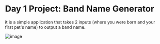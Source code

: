 # Day 1 Project: Band Name Generator

it is a simple application that takes 2 inputs (where you were born and your first pet's name) to output a band name.

![image](https://user-images.githubusercontent.com/57595625/129215432-e2ecd456-8864-42e9-a1d5-252a4108920d.png)
